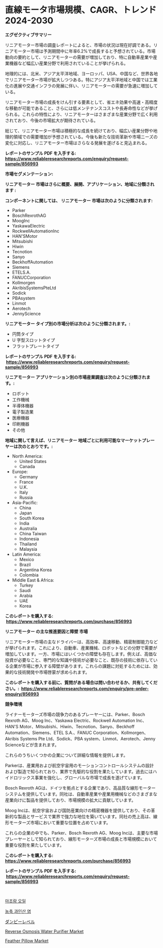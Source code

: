 <p><h1>直線モータ市場規模、CAGR、トレンド2024-2030</h1></p><p><strong>エグゼクティブサマリー</strong></p>
<p><p>リニアモーター市場の調査レポートによると、市場の状況は現在好調である。リニアモーター市場は予測期間中に年率6.2%で成長すると予想されている。市場動向の要約として、リニアモーターの需要が増加しており、特に自動車産業や産業機器など幅広い産業分野で利用されていることが挙げられる。</p><p>地理的には、北米、アジア太平洋地域、ヨーロッパ、USA、中国など、世界各地でリニアモーター市場が拡大しつつある。特にアジア太平洋地域と中国では工業化の進展や交通インフラの発展に伴い、リニアモーターの需要が急速に増加している。</p><p>リニアモーター市場の成長をけん引する要素として、省エネ効果や高速・高精度な移動が可能であること、さらには低メンテナンスコストや長寿命性などが挙げられる。これらの特性により、リニアモーターはさまざまな産業分野で広く利用されており、今後の市場拡大が期待されている。</p><p>総じて、リニアモーター市場は積極的な成長を続けており、幅広い産業分野や地理的領域での需要増加が予想されている。今後も新たな技術革新や市場ニーズの変化に対応し、リニアモーター市場はさらなる発展を遂げると見込まれる。</p></p>
<p><strong>レポートのサンプル PDF を入手する: <a href="https://www.reliableresearchreports.com/enquiry/request-sample/856993">https://www.reliableresearchreports.com/enquiry/request-sample/856993</a></strong></p>
<p><strong>市場セグメンテーション:</strong></p>
<p><strong> リニアモーター 市場はさらに概要、展開、アプリケーション、地域に分類されます :</strong></p>
<p><strong>コンポーネントに関しては、 リニアモーター 市場は次のように分類されます: &nbsp;</strong></p>
<p><ul><li>Parker</li><li>BoschRexrothAG</li><li>MoogInc</li><li>YaskawaElectric</li><li>RockwellAutomationInc</li><li>HAN'SMotor</li><li>Mitsubishi</li><li>Hiwin</li><li>Tecnotion</li><li>Sanyo</li><li>BeckhoffAutomation</li><li>Siemens</li><li>ETELS.A.</li><li>FANUCCorporation</li><li>Kollmorgen</li><li>AkribisSystemsPteLtd</li><li>Sodick</li><li>PBAsystem</li><li>Linmot</li><li>Aerotech</li><li>JennyScience</li></ul></p>
<p><strong> リニアモーター タイプ別の市場分析は次のように分類されます。:</strong></p>
<p><ul><li>円筒タイプ</li><li>U 字型スロットタイプ</li><li>フラットプレートタイプ</li></ul></p>
<p><strong>レポートのサンプル PDF を入手する: &nbsp;<a href="https://www.reliableresearchreports.com/enquiry/request-sample/856993">https://www.reliableresearchreports.com/enquiry/request-sample/856993</a></strong></p>
<p><strong> リニアモーター アプリケーション別の市場産業調査は次のように分類されます。:</strong></p>
<p><ul><li>ロボット</li><li>工作機械</li><li>半導体機器</li><li>電子製造業</li><li>医療機器</li><li>印刷機器</li><li>その他</li></ul></p>
<p><strong>地域に関して言えば、リニアモーター 地域ごとに利用可能なマーケットプレーヤーは次のとおりです。:</strong></p>
<p><ul>
    <li>
        North America:
        <ul>
            <li>United States</li>
            <li>Canada</li>
        </ul>
    </li>
    <li>
        Europe:
        <ul>
            <li>Germany</li>
            <li>France</li>
            <li>U.K.</li>
            <li>Italy</li>
            <li>Russia</li>
        </ul>
    </li>
    <li>
        Asia-Pacific:
        <ul>
            <li>China</li>
            <li>Japan</li>
            <li>South Korea</li>
            <li>India</li>
            <li>Australia</li>
            <li>China Taiwan</li>
            <li>Indonesia</li>
            <li>Thailand</li>
            <li>Malaysia</li>
        </ul>
    </li>
    <li>
        Latin America:
        <ul>
            <li>Mexico</li>
            <li>Brazil</li>
            <li>Argentina Korea</li>
            <li>Colombia</li>
        </ul>
    </li>
    <li>
        Middle East & Africa:
        <ul>
            <li>Turkey</li>
            <li>Saudi</li>
            <li>Arabia</li>
            <li>UAE</li>
            <li>Korea</li>
        </ul>
    </li>
    </ul></p>
<p><strong>このレポートを購入する: &nbsp;<a href="https://www.reliableresearchreports.com/purchase/856993">https://www.reliableresearchreports.com/purchase/856993</a></strong></p>
<p><strong>リニアモーター の主な推進要因と障壁 市場</strong></p>
<p><p>リニアモーター市場の主なドライバーは、高効率、高速移動、精密制御能力などが挙げられます。これにより、自動車、産業機械、ロボットなどの分野で需要が増加しています。一方、市場にはいくつかの障壁も存在します。例えば、高価な投資が必要なこと、専門的な知識や技術が必要なこと、既存の技術に依存している企業が市場に参入する障壁があります。これらの課題に対処するためには、効果的な技術開発や市場啓蒙が求められます。</p></p>
<p><strong>このレポートを購入する前に、質問がある場合は問い合わせるか、共有してください。:&nbsp; <a href="https://www.reliableresearchreports.com/enquiry/pre-order-enquiry/856993">https://www.reliableresearchreports.com/enquiry/pre-order-enquiry/856993</a></strong></p>
<p><strong>競争環境</strong></p>
<p><p>ライナーモーターズ市場の競争力のあるプレーヤーには、Parker、Bosch Rexroth AG、Moog Inc、Yaskawa Electric、Rockwell Automation Inc、HAN'S Motor、Mitsubishi、Hiwin、Tecnotion、Sanyo、Beckhoff Automation、Siemens、ETEL S.A.、FANUC Corporation、Kollmorgen、Akribis Systems Pte Ltd、Sodick、PBA system、Linmot、Aerotech、Jenny Scienceなどが含まれます。</p><p>これらのうちいくつかの企業について詳細な情報を提供します。</p><p>Parkerは、産業用および航空宇宙用のモーションコントロールシステムの設計および製造で知られており、業界で先駆的な役割を果たしています。過去にはハイドロリックス事業を強化し、グローバルな市場で成長を遂げています。</p><p>Bosch Rexroth AGは、ドイツを拠点とする企業であり、高品質な線形モーターシステムを提供しています。同社は、自動車産業や産業用機械などのさまざまな産業向けに製品を提供しており、市場規模の拡大に貢献しています。</p><p>Moog Incは、航空宇宙および国防産業向けの精密機器を提供しており、その革新的な製品とサービスで業界で強力な地位を築いています。同社の売上高は、線形モーターズ市場において重要な位置を占めています。</p><p>これらの企業の中でも、Parker、Bosch Rexroth AG、Moog Incは、主要な市場プレーヤーとして知られており、線形モーターズ市場の成長と市場規模において重要な役割を果たしています。</p></p>
<p><strong>このレポートを購入する: &nbsp; <a href="https://www.reliableresearchreports.com/purchase/856993">https://www.reliableresearchreports.com/purchase/856993</a></strong></p>
<p><strong>レポートのサンプル PDF を入手する: &nbsp;<a href="https://www.reliableresearchreports.com/enquiry/request-sample/856993">https://www.reliableresearchreports.com/enquiry/request-sample/856993</a></strong><strong></strong></p>
<p>&nbsp;</p>
<p><p><a href="https://github.com/oajzkywllm460/Market-Research-Report-List-1/blob/main/21773873619.md">마조람 오일</a></p><p><a href="https://github.com/vsr06p4p49/Market-Research-Report-List-1/blob/main/21231913620.md">농축 과인산 염</a></p><p><a href="https://medium.com/@alliegrater55/%E3%83%80%E3%83%B3%E3%83%94%E3%83%BC%E3%83%AC%E3%83%99%E3%83%AB%E5%B8%82%E5%A0%B4%E3%83%AC%E3%83%9D%E3%83%BC%E3%83%88%E3%81%AF-%E3%81%93%E3%81%AE%E5%B8%82%E5%A0%B4%E3%81%AE%E6%9C%80%E6%96%B0%E3%83%88%E3%83%AC%E3%83%B3%E3%83%89%E3%81%A8%E6%88%90%E9%95%B7%E3%81%AE%E6%A9%9F%E4%BC%9A%E3%82%92%E6%98%8E%E3%82%89%E3%81%8B%E3%81%AB%E3%81%97%E3%81%BE%E3%81%99-563d7d10698c">ダンピーレベル</a></p><p><a href="https://github.com/Alonsoolds3wq1d81czn8rbol/Market-Research-Report-List-1/blob/main/reverse-osmosis-water-purifier-market.md">Reverse Osmosis Water Purifier Market</a></p><p><a href="https://github.com/yemakinde/Market-Research-Report-List-1/blob/main/feather-pillow-market.md">Feather Pillow Market</a></p></p>